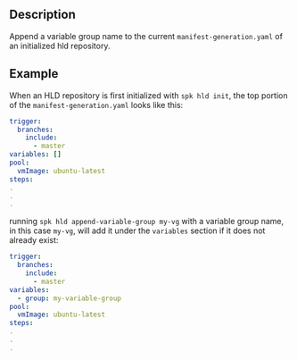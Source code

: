 ## Description

Append a variable group name to the current `manifest-generation.yaml` of an
initialized hld repository.

## Example

When an HLD repository is first initialized with `spk hld init`, the top portion
of the `manifest-generation.yaml` looks like this:

```yaml
trigger:
  branches:
    include:
      - master
variables: []
pool:
  vmImage: ubuntu-latest
steps:
.
.
.
```

running `spk hld append-variable-group my-vg` with a variable group name, in
this case `my-vg`, will add it under the `variables` section if it does not
already exist:

```yaml
trigger:
  branches:
    include:
      - master
variables:
  - group: my-variable-group
pool:
  vmImage: ubuntu-latest
steps:
.
.
.
```
